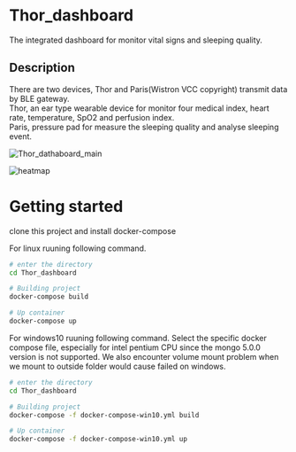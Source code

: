 # Thor_dashboard
The integrated dashboard for monitor vital signs and sleeping quality.

## Description
There are two devices, Thor and Paris(Wistron VCC copyright) transmit data by BLE gateway.
<br>
Thor, an ear type wearable device for monitor four medical index, heart rate, temperature, SpO2 and perfusion index.
<br>
Paris, pressure pad for measure the sleeping quality and analyse sleeping event.

![Thor_dathaboard_main](https://imgur.com/iMJFy3N.png)

![heatmap](https://imgur.com/97a34K3.png)


# Getting started
clone this project and install docker-compose

For linux ruuning following command.
```bash
# enter the directory
cd Thor_dashboard

# Building project
docker-compose build

# Up container
docker-compose up
```

For windows10 ruuning following command. 
Select the specific docker compose file, especially for intel pentium CPU since the mongo 5.0.0 version is not supported.
We also encounter volume mount problem when we mount to outside folder would cause failed on windows.
```bash
# enter the directory
cd Thor_dashboard

# Building project
docker-compose -f docker-compose-win10.yml build

# Up container
docker-compose -f docker-compose-win10.yml up
```

